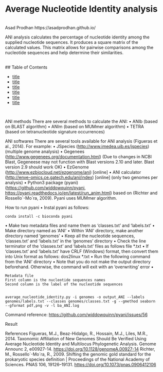# Average Nucleotide Identity analysis


<br />
Asad Prodhan
https://asadprodhan.github.io/
<br />

ANI analysis calculates the percentage of nucleotide identity among the supplied nucleotide sequences. It produces a square matrix of the calculated values. This matrix allows for pairwise comparisons among the nucleotide sequences and help determine their similarities. 

<br />
## Table of Contents  

- [title](link)  
- [title](link)  
- [title](link)  
- [title](link)  
- [title](link)  
- [title](link)  

<a name="headers"/>

<br />

ANI methods
There are several methods to calculate the ANI:
•	ANIb (based on BLAST algorithm)
•	ANIm (based on MUMmer algorithm)
•	TETRA (based on tetranucleotide signature occurrences)

ANI softwares
There are several tools available for ANI analysis (Figueras et al., 2014). For example:
•	JSpecies (http://www.imedea.uib.es/jspecies) (multiple genome analysis)
•	Gegenees (http://www.gegenees.org/documentation.html) (Due to changes in NCBI Blast, Gegeneese may not function with Blast versions 2.10 and later. Blast version 2.9 should work OK) 
•	EzGenome (http://www.ezbiocloud.net/ezgenome/ani) [online] 
•	ANI calculator (http://enve-omics.ce.gatech.edu/ani/index) [online] (only two genomes per analysis)
•	Python3 package (pyani) (https://github.com/widdowquinn/pyani, https://pyani.readthedocs.io/en/latest/run_anim.html) based on (Richter and Rossello´-Mo´ra, 2009). Pyani uses MUMmer algorithm.

How to run pyani
•	Instal pyani as follows:
```
conda install -c bioconda pyani
```

•	Make two metadata files and name them as ‘classes.txt’ and ‘labels.txt’
•	Make directory named as ‘ANI’
•	Within ‘ANI’ directory, make another directory named ‘genomes’
•	Keep all the nucleotide sequences, ‘classes.txt’ and ‘labels.txt’ in the ‘genomes’ directory
•	Check the line terminator of the ‘classes.txt’ and ‘labels.txt’ files as follows
file *.txt
•	If ‘classes.txt’ and ‘labels.txt’ have CRLF (Windows) format, then convert them into Unix format as follows:
dos2linux *.txt
•	Run the following command from the ‘ANI’ directory
•	Note that you do not make the output directory beforehand. Otherwise, the command will exit with an ‘overwriting’ error
•	 
```
Metadata file
First column is the nucleotide sequences names
Second column is the label of the nucleotide sequences
 

average_nucleotide_identity.py -i genomes -o output_ANI --labels genomes/labels.txt --classes genomes/classes.txt -g --gmethod seaborn --gformat pdf,png -v -l ba_ANI.log
```


Command reference: https://github.com/widdowquinn/pyani/issues/56

Result

References
Figueras, M.J., Beaz-Hidalgo, R., Hossain, M.J., Liles, M.R., 2014. Taxonomic Affiliation of New Genomes Should Be Verified Using Average Nucleotide Identity and Multilocus Phylogenetic Analysis. Genome Announc 2, e00927-14. https://doi.org/10.1128/genomeA.00927-14
Richter, M., Rossello´-Mo´ra, R., 2009. Shifting the genomic gold standard for the prokaryotic species definition | Proceedings of the National Academy of Sciences. PNAS 106, 19126–19131. https://doi.org/10.1073/pnas.0906412106

